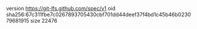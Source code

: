 version https://git-lfs.github.com/spec/v1
oid sha256:67c311fbe7c0267893705430cbf701dd44deef37f4bd1c45b46b023079681915
size 22476
